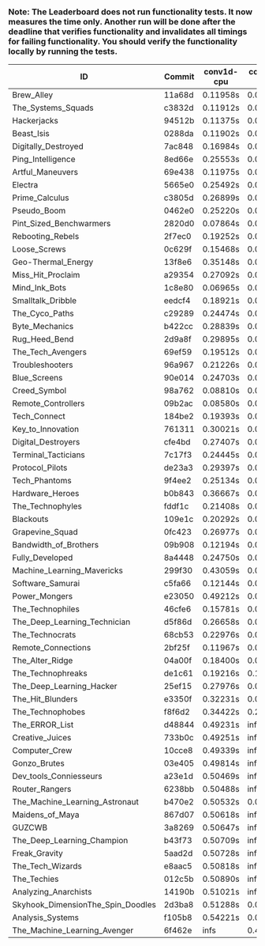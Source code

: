 ### Note: The Leaderboard does not run functionality tests. It now measures the time only. Another run will be done after the deadline that verifies functionality and invalidates all timings for failing functionality. You should verify the functionality locally by running the tests.

|ID|Commit|conv1d-cpu|conv1d-gpu|DWSPConv2D-gpu|gemm-gpu|avg|
|-|-|-|-|-|-|-|
|Brew_Alley|11a68d|0.11958s|0.06730s|2.99435s|1.87423s|1.26387s|
|The_Systems_Squads|c3832d|0.11912s|0.04488s|3.03356s|1.87524s|1.26820s|
|Hackerjacks|94512b|0.11375s|0.06533s|3.01388s|1.88325s|1.26905s|
|Beast_Isis|0288da|0.11902s|0.08863s|3.04840s|1.82771s|1.27094s|
|Digitally_Destroyed|7ac848|0.16984s|0.06315s|2.99461s|1.88335s|1.27774s|
|Ping_Intelligence|8ed66e|0.25553s|0.05736s|2.98521s|1.87788s|1.29399s|
|Artful_Maneuvers|69e438|0.11975s|0.07147s|3.03614s|1.96301s|1.29759s|
|Electra|5665e0|0.25492s|0.06223s|3.00825s|1.87731s|1.30068s|
|Prime_Calculus|c3805d|0.26899s|0.07612s|2.98914s|1.88201s|1.30407s|
|Pseudo_Boom|0462e0|0.25220s|0.04795s|3.03640s|1.92659s|1.31578s|
|Pint_Sized_Benchwarmers|2820d0|0.07864s|0.05059s|2.96047s|2.17458s|1.31607s|
|Rebooting_Rebels|2f7ec0|0.19252s|0.06435s|3.03170s|2.01489s|1.32587s|
|Loose_Screws|0c629f|0.15468s|0.06926s|3.03587s|2.05476s|1.32864s|
|Geo-Thermal_Energy|13f8e6|0.35148s|0.07110s|3.00439s|1.92414s|1.33778s|
|Miss_Hit_Proclaim|a29354|0.27092s|0.06517s|3.10756s|1.93242s|1.34401s|
|Mind_Ink_Bots|1c8e80|0.06965s|0.06585s|3.27632s|2.02279s|1.35865s|
|Smalltalk_Dribble|eedcf4|0.18921s|0.06584s|3.08860s|2.17892s|1.38064s|
|The_Cyco_Paths|c29289|0.24474s|0.07698s|3.28172s|2.00453s|1.40199s|
|Byte_Mechanics|b422cc|0.28839s|0.04617s|3.06131s|2.22744s|1.40583s|
|Rug_Heed_Bend|2d9a8f|0.29895s|0.06181s|3.13343s|2.14845s|1.41066s|
|The_Tech_Avengers|69ef59|0.19512s|0.06014s|3.40114s|2.01853s|1.41873s|
|Troubleshooters|96a967|0.21226s|0.06199s|3.37876s|2.02642s|1.41986s|
|Blue_Screens|90e014|0.24703s|0.06110s|3.34927s|2.02853s|1.42149s|
|Creed_Symbol|98a762|0.08810s|0.04874s|3.39968s|2.16182s|1.42459s|
|Remote_Controllers|09b2ac|0.08580s|0.04899s|3.53146s|2.07481s|1.43527s|
|Tech_Connect|184be2|0.19393s|0.07173s|3.30087s|2.19322s|1.43994s|
|Key_to_Innovation|761311|0.30021s|0.04693s|3.23659s|2.18220s|1.44148s|
|Digital_Destroyers|cfe4bd|0.27407s|0.07080s|3.07141s|2.37114s|1.44686s|
|Terminal_Tacticians|7c17f3|0.24445s|0.06721s|3.35380s|2.14891s|1.45359s|
|Protocol_Pilots|de23a3|0.29397s|0.07259s|3.36587s|2.09002s|1.45561s|
|Tech_Phantoms|9f4ee2|0.25134s|0.08705s|3.30748s|2.18219s|1.45702s|
|Hardware_Heroes|b0b843|0.36667s|0.07763s|3.32718s|2.11554s|1.47176s|
|The_Technophyles|fddf1c|0.21408s|0.04642s|3.49472s|2.16456s|1.47995s|
|Blackouts|109e1c|0.20292s|0.06624s|3.43890s|2.27251s|1.49514s|
|Grapevine_Squad|0fc423|0.26977s|0.07068s|3.51277s|2.13297s|1.49655s|
|Bandwidth_of_Brothers|09b908|0.12194s|0.06869s|3.56130s|2.26038s|1.50308s|
|Fully_Developed|8a4448|0.24750s|0.06608s|3.40339s|2.42418s|1.53529s|
|Machine_Learning_Mavericks|299f30|0.43059s|0.07236s|3.29560s|2.37435s|1.54323s|
|Software_Samurai|c5fa66|0.12144s|0.04870s|3.36853s|2.87128s|1.60249s|
|Power_Mongers|e23050|0.49212s|0.04574s|3.05462s|4.50634s|2.02470s|
|The_Technophiles|46cfe6|0.15781s|0.06533s|3.33194s|4.74615s|2.07531s|
|The_Deep_Learning_Technician|d5f86d|0.26658s|0.06797s|3.32610s|4.76645s|2.10677s|
|The_Technocrats|68cb53|0.22976s|0.08765s|3.44532s|5.97963s|2.43559s|
|Remote_Connections|2bf25f|0.11967s|0.04581s|infs|2.22613s|infs|
|The_Alter_Ridge|04a00f|0.18400s|0.07667s|infs|4.61416s|infs|
|The_Technophreaks|de1c61|0.19216s|0.14380s|infs|2.13424s|infs|
|The_Deep_Learning_Hacker|25ef15|0.27976s|0.07568s|infs|4.77647s|infs|
|The_Hit_Blunders|e3350f|0.32231s|0.05937s|infs|4.58847s|infs|
|The_Technophobes|f8f6d2|0.34422s|0.20731s|infs|2.14687s|infs|
|The_ERROR_List|d48844|0.49231s|infs|infs|4.69203s|infs|
|Creative_Juices|733b0c|0.49251s|infs|infs|4.64552s|infs|
|Computer_Crew|10cce8|0.49339s|infs|infs|4.72213s|infs|
|Gonzo_Brutes|03e405|0.49814s|infs|infs|4.71193s|infs|
|Dev_tools_Conniesseurs|a23e1d|0.50469s|infs|infs|4.70648s|infs|
|Router_Rangers|6238bb|0.50488s|infs|infs|4.73406s|infs|
|The_Machine_Learning_Astronaut|b470e2|0.50532s|0.07736s|3.37942s|infs|infs|
|Maidens_of_Maya|867d07|0.50618s|infs|infs|4.67942s|infs|
|GUZCWB|3a8269|0.50647s|infs|infs|4.71148s|infs|
|The_Deep_Learning_Champion|b43f73|0.50709s|infs|infs|4.73831s|infs|
|Freak_Gravity|5aad2d|0.50728s|infs|infs|4.67705s|infs|
|The_Tech_Wizards|e8aac5|0.50818s|infs|infs|4.71639s|infs|
|The_Techies|012c5b|0.50890s|infs|infs|4.74439s|infs|
|Analyzing_Anarchists|14190b|0.51021s|infs|infs|4.69598s|infs|
|Skyhook_DimensionThe_Spin_Doodles|2d3ba8|0.51288s|0.06535s|infs|2.39331s|infs|
|Analysis_Systems|f105b8|0.54221s|0.04868s|infs|infs|infs|
|The_Machine_Learning_Avenger|6f462e|infs|0.44221s|infs|4.76067s|infs|
